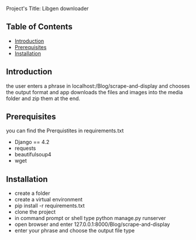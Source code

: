 Project's Title: Libgen downloader 

## Table of Contents

- [Introduction](#introduction)
- [Prerequisites](#prerequisites)
- [Installation](#installation)



## Introduction 
  the user enters a phrase in localhost:/Blog/scrape-and-display and chooses the output format and app downloads the files and images into the media folder and zip them at the end. 
## Prerequisites
you can find the Prerquistites in requirements.txt 
- Django == 4.2 
- requests
- beautifulsoup4
- wget
## Installation 
- create a folder
- create a virtual environment
- pip install -r requirements.txt
- clone the project
- in command prompt or shell type python manage.py runserver
-  open browser and enter 127.0.0.1:8000/Blog/scrape-and-display
-  enter your phrase and choose the output file type

